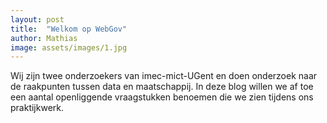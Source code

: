 ```yaml
---
layout: post
title:  "Welkom op WebGov"
author: Mathias
image: assets/images/1.jpg
---
```

Wij zijn twee onderzoekers van imec-mict-UGent en doen onderzoek naar de raakpunten tussen data en maatschappij. In deze blog willen we af toe een aantal openliggende vraagstukken benoemen die we zien tijdens ons praktijkwerk.
